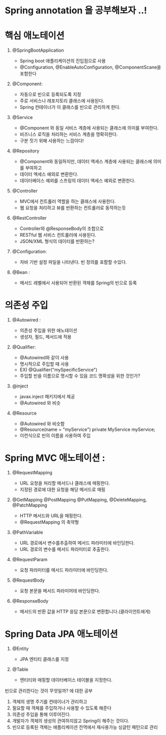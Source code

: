 
# Spring annotation 을 공부해보자 ..!

# 핵심 애노테이션

1. @SpringBootApplication 
   - Spring boot 애플리케이션의 진입점으로 사용 
   - @Configuration, @EnableAutoConfiguration, @ComponentScane을 포함한다

2. @Component:
    - 자동으로 빈으로 등록되도록 지정
    - 주로 서비스나 레포지토리 클래스에 사용된다.
    - Spring 컨테이너가 이 클래스를 빈으로 관리하게 한다. 

3. @Service 
   - @Component 와 동일 서비스 계층에 사용되는 클래스에 의미를 부여한다.
   - 비즈니스 로직을 처리하는 서비스 계층을 명확히한다. 
   - 구분 짓기 위해 사용하는 느낌이다!


4. @Repository
   - @Component와 동일하지만, 데이터 액세스 계층에 사용되는 클래스에 의미를 부여하고 
   - 데이터 엑세스 예외로 변환한다.
   - 데이터베이스 예외를 스프링의 데이터 액세스 예외로 변환한다.



5. @Controller 
   - MVC에서 컨트롤러 역할을 하는 클래스에 사용한다. 
   -  웹 요청을 처리하고 뷰를 반환하는 컨트롤러로 동작하는듯

6. @RestController
   - Controller와 @ResponseBody의 조합으로 
   - RESTful 웹 서비스 컨트롤러에 사용된다. 
   - JSON/XML 형식의 데이터를 반환하는? 

7. @Configuration: 
   - 자바 기반 설정 파일을 나타낸다. 빈 정의를 포함할 수있다.

8. @Bean :
   - 메서드 레벨에서 사용되어 반환된 객체를 Spring의 빈으로 등록


# 의존성 주입

1. @Autowired :
   - 의존성 주입을 위한 애노테이션 
   - 생성자, 필드, 메서드에 적용
   
2. @Qualifier:
   - @Autowired와 같이 사용 
   - 명시적으로 주입할 때 사용 
   - EX) @Qualifier("mySpecificService")
   - 주입할 빈을 이름으로 명시할 수 있음 코드 명확성을 위한 것인가?

3. @inject 
   - javax.inject 패키지에서 제공 
   - @Autowired 와 비슷

4. @Resource 
    - @Autowired 와 비슷함
    - @Resource(name = "myService")
      private MyService myService;
    - 이런식으로 빈의 이름을 사용하여 주입


# Spring MVC 애노테이션 :


1. @RequestMapping 
   - URL 요청을 처리할 메서드나 클래스에 매핑한다. 
   - 지정된 경로에 대한 요청을 해당 메서드로 매핑

2. @GetMapping @PostMapping @PutMapping, @DeleteMapping, @PatchMapping

    - HTTP 메서드와 URL을 매핑한다.
    - @RequestMapping 의 축약형

3. @PathVariable
   - URL 경로에서 변수를추출하여 메서드 파라미터에 바인딩한다. 
   - URL 경로의 변수를 메서드 파라미터로 추출한다.

4. @RequestParam
   - 요청 파라미터를 메서드 파라미터에 바인딩한다.

5. @RequestBody
   - 요청 본문을 메서드 파라미어테 바인딩한다.
   
6. @ResponseBody
   - 메서드의 반환 값을 HTTP 응답 본문으로 변환합니다.(클라이언트에게)

# Spring Data JPA 애노테이션


1. @Entity
   - JPA 엔티티 클래스를 지정 


2. @Table 
   - 엔티티와 매핑할 데이터베이스 테이블을 지정한다.
   


빈으로 관리한다는 것이 무엇일까? 에 대한 공부

1. 객체의 생명 주기를 컨테이너가 관리하고 
2. 필요할 때 객체를 주입하거나 사용할 수 있도록 해준다
3. 의존성 주입을 통해 이루어진다. 
4. 개발자가 객체의 생성의 관여하지않고 Spring이 해주는 것이다.
5. 빈으로 등록된 객체는 애플리케이션 전역에서 재사용가능 싱글턴 패턴으로 관리


